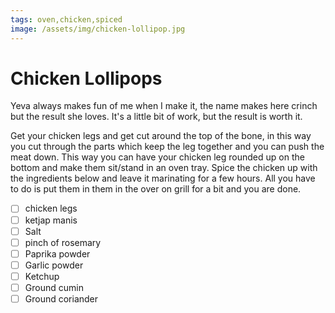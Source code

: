 ```yaml
---
tags: oven,chicken,spiced
image: /assets/img/chicken-lollipop.jpg
---
```


# Chicken Lollipops

Yeva always makes fun of me when I make it, the name makes here crinch but the result she loves. It's a little bit of work, but the result is worth it. 

Get your chicken legs and get cut around the top of the bone, in this way you cut through the parts which keep the leg together and you can push the meat down. This way you can have your chicken leg rounded up on the bottom and make them sit/stand in an oven tray. Spice the chicken up with the ingredients below and leave it marinating for a few hours. All you have to do is put them in them in the over on grill for a bit and you are done.

- [ ] chicken legs
- [ ] ketjap manis
- [ ] Salt
- [ ] pinch of rosemary
- [ ] Paprika powder
- [ ] Garlic powder
- [ ] Ketchup
- [ ] Ground cumin
- [ ] Ground coriander
